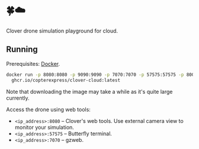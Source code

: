 # 🍀☁️

Clover drone simulation playground for cloud.

## Running

Prerequisites: [Docker](https://docs.docker.com/engine/install/ubuntu/).

```bash
docker run -p 8080:8080 -p 9090:9090 -p 7070:7070 -p 57575:57575 -p 8000:80 -p 18570:18570/udp \
  ghcr.io/copterexpress/clover-cloud:latest
```

Note that downloading the image may take a while as it's quite large currently.

Access the drone using web tools:

* `<ip_address>:8080` – Clover's web tools. Use external camera view to monitor your simulation.
* `<ip_address>:57575` – Butterfly terminal.
* `<ip_address>:7070` – gzweb.
